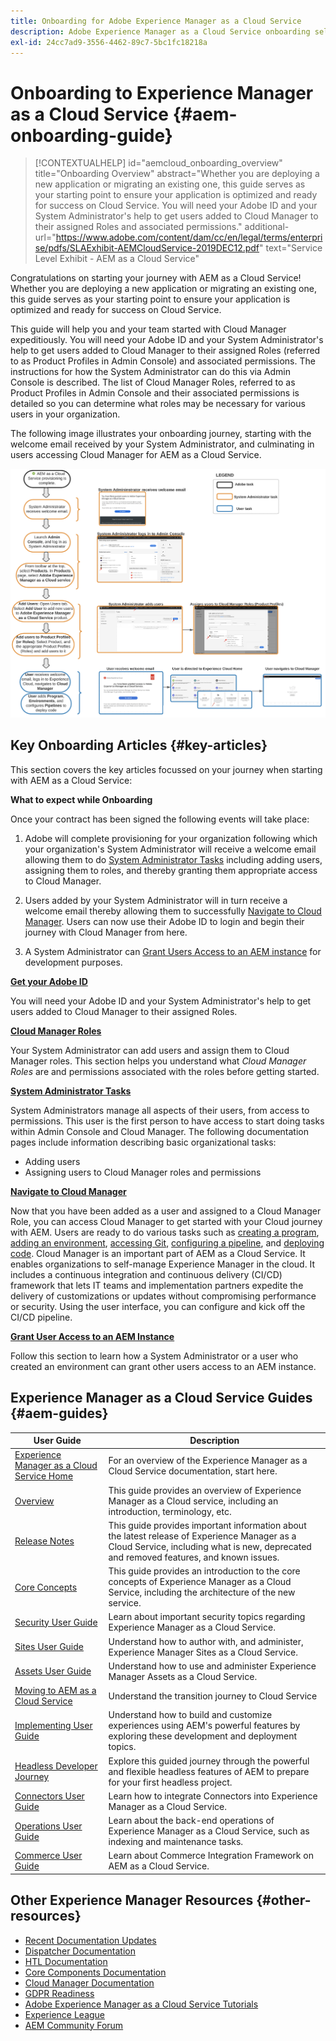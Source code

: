 ```yaml
---
title: Onboarding for Adobe Experience Manager as a Cloud Service
description: Adobe Experience Manager as a Cloud Service onboarding self-help resources and documentation links
exl-id: 24cc7ad9-3556-4462-89c7-5bc1fc18218a
---
```

# Onboarding to Experience Manager as a Cloud Service {#aem-onboarding-guide}

>[!CONTEXTUALHELP]
>id="aemcloud_onboarding_overview"
>title="Onboarding Overview"
>abstract="Whether you are deploying a new application or migrating an existing one, this guide serves as your starting point to ensure your application is optimized and ready for success on Cloud Service. You will need your Adobe ID and your System Administrator's help to get users added to Cloud Manager to their assigned Roles and associated permissions."
>additional-url="https://www.adobe.com/content/dam/cc/en/legal/terms/enterprise/pdfs/SLAExhibit-AEMCloudService-2019DEC12.pdf" text="Service Level Exhibit - AEM as a Cloud Service"

Congratulations on starting your journey with AEM as a Cloud Service! Whether you are deploying a new application or migrating an existing one, this guide serves as your starting point to ensure your application is optimized and ready for success on Cloud Service.

This guide will help you and your team started with Cloud Manager expeditiously. You will need your Adobe ID and your System Administrator's help to get users added to Cloud Manager to their assigned Roles (referred to as Product Profiles in Admin Console) and associated permissions. The instructions for how the System Administrator can do this via Admin Console is described. The list of Cloud Manager Roles,  referred to as Product Profiles in Admin Console and their associated permissions is detailed so you can determine what roles may be necessary for various users in your organization.

The following image illustrates your onboarding journey, starting with the welcome email received by your System Administrator, and culminating in users accessing Cloud Manager for AEM as a Cloud Service.

![](/help/onboarding/what-is-required/assets/cust-journey.png)

## Key Onboarding Articles {#key-articles}

This section covers the key articles focussed on your journey when starting with AEM as a Cloud Service:

**What to expect while Onboarding**

Once your contract has been signed the following events will take place:

1. Adobe will complete provisioning for your organization following which your organization's System Administrator will receive a welcome email allowing them to do [System Administrator Tasks](/help/onboarding/what-is-required/add-users-assign-cm-roles.md) including adding users, assigning them to roles, and thereby granting them appropriate access to Cloud Manager.

1. Users added by your System Administrator will in turn receive a welcome email thereby allowing them to successfully [Navigate to Cloud Manager](/help/onboarding/what-is-required/navigate-to-cloud-manager.md). Users can now use their Adobe ID to login and begin their journey with Cloud Manager from here. 

1. A System Administrator can [Grant Users Access to an AEM instance](/help/onboarding/what-is-required/accessing-aem-instance.md) for development purposes.

**[Get your Adobe ID](/help/onboarding/what-is-required/get-your-adobe-id.md)**

You will need your Adobe ID and your System Administrator's help to get users added to Cloud Manager to their assigned Roles.

**[Cloud Manager Roles](/help/onboarding/what-is-required/user-roles-permissions.md)**

Your System Administrator can add users and assign them to Cloud Manager roles. This section helps you understand what *Cloud Manager Roles* are and permissions associated with the roles before getting started.

**[System Administrator Tasks](/help/onboarding/what-is-required/add-users-assign-cm-roles.md)**

System Administrators manage all aspects of their users, from access to permissions. This user is the first person to have access to start doing tasks within Admin Console and Cloud Manager. 
The following documentation pages include information describing basic organizational tasks:

* Adding users
* Assigning users to Cloud Manager roles and permissions

**[Navigate to Cloud Manager](/help/onboarding/what-is-required/navigate-to-cloud-manager.md)**

Now that you have been added as a user and assigned to a Cloud Manager Role, you can access Cloud Manager to get started with your Cloud journey with AEM. Users are ready to do various tasks such as [creating a program](/help/onboarding/getting-access-to-aem-in-cloud/understand-program-types.md), [adding an environment](/help/implementing/cloud-manager/manage-environments.md), [accessing Git](/help/implementing/cloud-manager/accessing-git.md), [configuring a pipeline](/help/implementing/cloud-manager/configure-pipeline.md), and [deploying code](/help/implementing/cloud-manager/deploy-code.md).
Cloud Manager is an important part of AEM as a Cloud Service. It enables organizations to self-manage Experience Manager in the cloud. It includes a continuous integration and continuous delivery (CI/CD) framework that lets IT teams and implementation partners expedite the delivery of customizations or updates without compromising performance or security. Using the user interface, you can configure and kick off the CI/CD pipeline.

**[Grant User Access to an AEM Instance](/help/onboarding/what-is-required/accessing-aem-instance.md)**

Follow this section to learn how a System Administrator or a user who created an environment can grant other users access to an AEM instance.

## Experience Manager as a Cloud Service Guides {#aem-guides}

|User Guide|Description|
|---|---|
|[Experience Manager as a Cloud Service Home](/help/landing/home.md)|For an overview of the Experience Manager as a Cloud Service documentation, start here.|
|[Overview](/help/overview/home.md)|This guide provides an overview of Experience Manager as a Cloud service, including an introduction, terminology, etc.|
|[Release Notes](/help/release-notes/home.md)|This guide provides important information about the latest release of Experience Manager as a Cloud Service, including what is new, deprecated and removed features, and known issues.|
|[Core Concepts](/help/core-concepts/home.md)|This guide provides an introduction to the core concepts of Experience Manager as a Cloud Service, including the architecture of the new service.|
|[Security User Guide](/help/security/home.md)|Learn about important security topics regarding Experience Manager as a Cloud Service.|
|[Sites User Guide](/help/sites-cloud/home.md)|Understand how to author with, and administer, Experience Manager Sites as a Cloud Service.|
|[Assets User Guide](/help/assets/home.md)|Understand how to use and administer Experience Manager Assets as a Cloud Service.|
|[Moving to AEM as a Cloud Service](/help/move-to-cloud-service/home.md)|Understand the transition journey to Cloud Service|
|[Implementing User Guide](/help/implementing/home.md)|Understand how to build and customize experiences using AEM's powerful features by exploring these development and deployment topics.|
|[Headless Developer Journey](/help/journey-headless/developer/overview.md)|Explore this guided journey through the powerful and flexible headless features of AEM to prepare for your first headless project.|
|[Connectors User Guide](/help/connectors/home.md)|Learn how to integrate Connectors into Experience Manager as a Cloud Service.|
|[Operations User Guide](/help/operations/home.md)|Learn about the back-end operations of Experience Manager as a Cloud Service, such as indexing and maintenance tasks.|
|[Commerce User Guide](/help/commerce-cloud/home.md)|Learn about Commerce Integration Framework on AEM as a Cloud Service.|

## Other Experience Manager Resources {#other-resources}

* [Recent Documentation Updates](https://helpx.adobe.com/experience-manager/documentation-updates.html#AEMasaCloudService) 
* [Dispatcher Documentation](/help/implementing/dispatcher/overview.md)
* [HTL Documentation](https://docs.adobe.com/content/help/en/experience-manager-htl/using/overview.html)
* [Core Components Documentation](https://docs.adobe.com/content/help/en/experience-manager-core-components/using/introduction.html)
* [Cloud Manager Documentation](https://docs.adobe.com/content/help/en/experience-manager-cloud-service/onboarding/getting-access/cloud-service-programs/first-time-login.html)
* [GDPR Readiness](/help/onboarding/data-privacy-and-protection-readiness/aem-readiness.md)
* [Adobe Experience Manager as a Cloud Service Tutorials](https://docs.adobe.com/content/help/en/experience-manager-learn/cloud-service/overview.html)
* [Experience League](https://guided.adobe.com/?promoid=K42KVXHD&mv=other#solutions/experience-manager)
* [AEM Community Forum](https://forums.adobe.com/community/experience-cloud/marketing-cloud/experience-manager)

